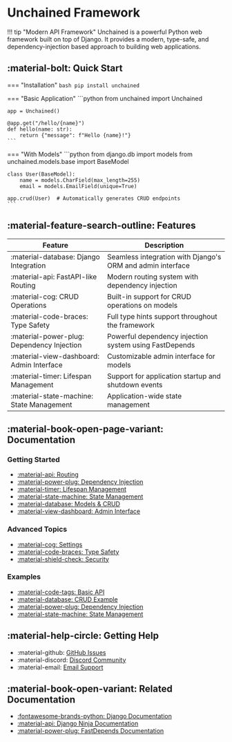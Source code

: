 # Unchained Framework

!!! tip "Modern API Framework"
    Unchained is a powerful Python web framework built on top of Django. It provides a modern, type-safe, and dependency-injection based approach to building web applications.

## :material-bolt: Quick Start

=== "Installation"
    ```bash
    pip install unchained
    ```

=== "Basic Application"
    ```python
    from unchained import Unchained

    app = Unchained()

    @app.get("/hello/{name}")
    def hello(name: str):
        return {"message": f"Hello {name}!"}
    ```

=== "With Models"
    ```python
    from django.db import models
    from unchained.models.base import BaseModel

    class User(BaseModel):
        name = models.CharField(max_length=255)
        email = models.EmailField(unique=True)

    app.crud(User)  # Automatically generates CRUD endpoints
    ```

## :material-feature-search-outline: Features

| Feature | Description |
|---------|-------------|
| :material-database: Django Integration | Seamless integration with Django's ORM and admin interface |
| :material-api: FastAPI-like Routing | Modern routing system with dependency injection |
| :material-cog: CRUD Operations | Built-in support for CRUD operations on models |
| :material-code-braces: Type Safety | Full type hints support throughout the framework |
| :material-power-plug: Dependency Injection | Powerful dependency injection system using FastDepends |
| :material-view-dashboard: Admin Interface | Customizable admin interface for models |
| :material-timer: Lifespan Management | Support for application startup and shutdown events |
| :material-state-machine: State Management | Application-wide state management |

## :material-book-open-page-variant: Documentation

### Getting Started

- [:material-api: Routing](core/routing.md)
- [:material-power-plug: Dependency Injection](core/dependency-injection.md)
- [:material-timer: Lifespan Management](core/lifespan.md)
- [:material-state-machine: State Management](core/state.md)
- [:material-database: Models & CRUD](core/models.md)
- [:material-view-dashboard: Admin Interface](core/admin.md)

### Advanced Topics

- [:material-cog: Settings](advanced/settings.md)
- [:material-code-braces: Type Safety](advanced/type-safety.md)
- [:material-shield-check: Security](advanced/security.md)

### Examples

- [:material-code-tags: Basic API](examples/basic-api.md)
- [:material-database: CRUD Example](examples/crud.md)
- [:material-power-plug: Dependency Injection](examples/dependency-injection.md)
- [:material-state-machine: State Management](examples/state.md)

## :material-help-circle: Getting Help

- :material-github: [GitHub Issues](https://github.com/yourusername/unchained/issues)
- :material-discord: [Discord Community](https://discord.gg/your-discord)
- :material-email: [Email Support](mailto:support@example.com)

## :material-book-open-variant: Related Documentation

- [:fontawesome-brands-python: Django Documentation](https://docs.djangoproject.com/en/stable/)
- [:material-api: Django Ninja Documentation](https://django-ninja.dev/)
- [:material-power-plug: FastDepends Documentation](https://fast-depends.readthedocs.io/) 